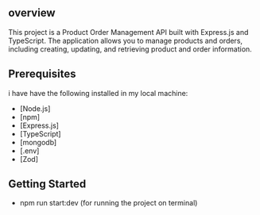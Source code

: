 

## overview

This project is a Product Order Management API built with Express.js and TypeScript. The application allows you to manage products and orders, including creating, updating, and retrieving product and order information.

## Prerequisites

i have  have the following installed in my  local machine:

- [Node.js]
- [npm]
- [Express.js] 
- [TypeScript]
- [mongodb]
- [.env]
- [Zod]

## Getting Started
  - npm run start:dev (for running the project on terminal)


